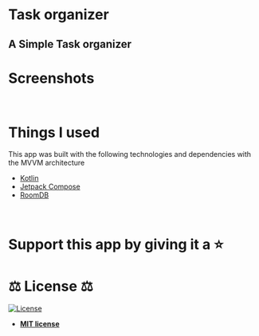 # Task organizer
## A Simple Task organizer




# Screenshots

[//]: # (![github_post]&#40;https://user-images.githubusercontent.com/108513377/216899455-54ff9583-46b2-4d33-8381-87c6c0cc0177.png&#41;)


<br>

# Things I used
This app was built with the following technologies and dependencies with the MVVM architecture
* [Kotlin](https://kotlinlang.org/)
* [Jetpack Compose](https://developer.android.com/jetpack)
* [RoomDB](https://developer.android.com/training/data-storage/room)


<br>



# Support this app by giving it a :star:





# :balance_scale: License :balance_scale:

[![License](https://img.shields.io/:license-mit-blue.svg?style=for-the-badge)](https://badges.mit-license.org)

- **[MIT license](LICENSE)**